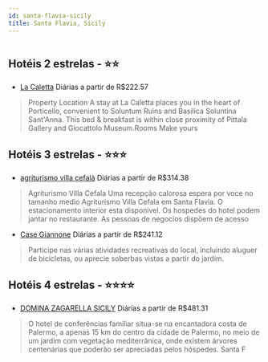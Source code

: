 ```yaml
---
id: santa-flavia-sicily
title: Santa Flavia, Sicily
---
```


<center><img src="https://assets.cosmos-data.com/1/12b21978078c4ba52ec23de4b72a9167/562683.jpg" alt="" /></center>


## Hotéis 2 estrelas - ⭐️⭐️

-    [La Caletta](https://www.hurb.com/hoteis/santa-flavia/la-caletta-JNP-JP412941?cmp=18055) Diárias a partir de R$222.57
   > Property Location A stay at La Caletta places you in the heart of Porticello, convenient to Soluntum Ruins and Basilica Soluntina Sant&apos;Anna.  This bed &amp; breakfast is within close proximity of Pittala Gallery and Giocattolo Museum.Rooms Make yours

## Hotéis 3 estrelas - ⭐️⭐️⭐️

-    [agriturismo villa cefalà](https://www.hurb.com/hoteis/santa-flavia/agriturismo-villa-cefala-JNP-JP785869?cmp=18055) Diárias a partir de R$314.38
   > Agriturismo Villa Cefala Uma recepção calorosa espera por voce no tamanho medio Agriturismo Villa Cefala em Santa Flavia. O estacionamento interior esta disponivel. Os hospedes do hotel podem jantar no restaurante. As pessoas de negocios dispõem de acesso
-    [Case Giannone](https://www.hurb.com/hoteis/santa-flavia/case-giannone-JNP-JP549244?cmp=18055) Diárias a partir de R$241.12
   > Participe nas várias atividades recreativas do local, incluindo aluguer de bicicletas, ou aprecie soberbas vistas a partir do jardim.

## Hotéis 4 estrelas - ⭐️⭐️⭐️⭐️

-    [DOMINA ZAGARELLA SICILY](https://www.hurb.com/hoteis/santa-flavia/domina-zagarella-sicily-JNP-JP02690D?cmp=18055) Diárias a partir de R$481.31
   > O hotel de conferências familiar situa-se na encantadora costa de Palermo, a apenas 15 km do centro da cidade de Palermo, no meio de um jardim com vegetação mediterrânica, onde existem árvores centenárias que poderão ser apreciadas pelos hóspedes. Santa F
